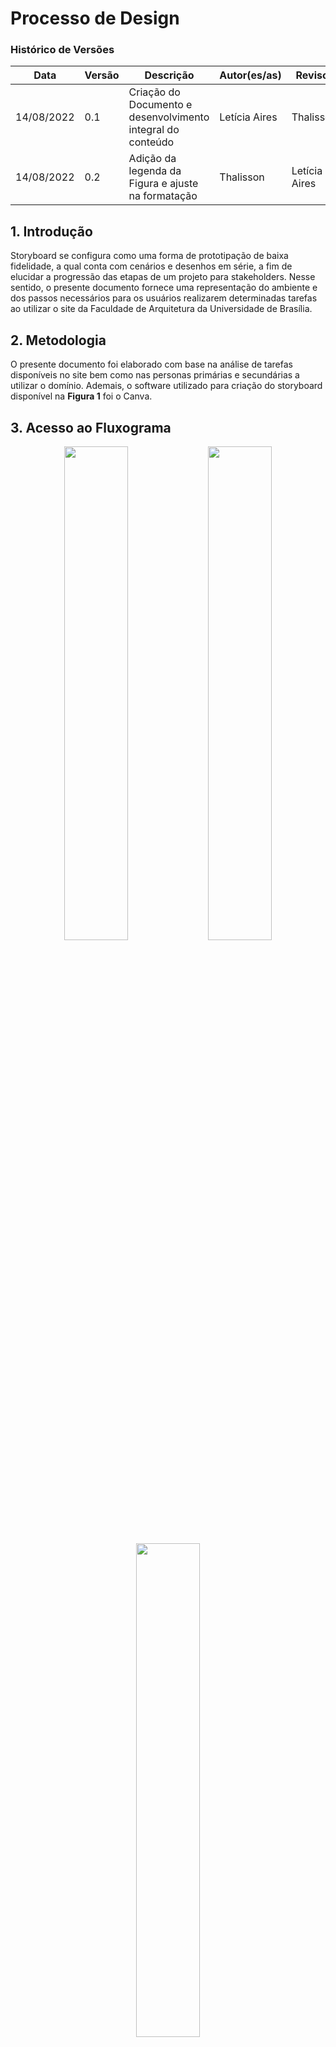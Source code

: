 # Processo de Design
### Histórico de Versões

**Data** | **Versão** | **Descrição** | **Autor(es/as)** | **Revisor** |
--- | --- | --- | --- | --- |
14/08/2022 | 0.1 | Criação do Documento e desenvolvimento integral do conteúdo | Letícia Aires | Thalisson
14/08/2022 | 0.2 | Adição da legenda da Figura e ajuste na formatação | Thalisson | Letícia Aires

## 1. Introdução

Storyboard se configura como uma forma de prototipação de baixa fidelidade, a qual conta com cenários e desenhos em série, a fim de elucidar a progressão das etapas de um projeto para stakeholders. Nesse sentido, o presente documento fornece uma representação do ambiente e dos passos necessários para os usuários realizarem determinadas tarefas ao utilizar o site da Faculdade de Arquitetura da Universidade de Brasília.

## 2. Metodologia

O presente documento foi elaborado com base na análise de tarefas disponíveis no site bem como nas personas primárias e secundárias a utilizar o domínio. Ademais, o software utilizado para criação do storyboard disponível na **Figura 1** foi o Canva.

## 3. Acesso ao Fluxograma

<center>
    <img width='45%' height='45%' src='https://user-images.githubusercontent.com/72623771/184543176-f03f8631-67e6-4e8e-8f30-45bb2eff4626.jpg'/>
    <img width='45%' height='45%' src='https://user-images.githubusercontent.com/72623771/184543188-1a354c23-e947-4b52-aaa4-da23f18bcfd9.jpg'/>
    <img width='45%' height='45%' src='https://user-images.githubusercontent.com/72623771/184543193-11369e61-6178-4550-a4c3-ddab04a53c3c.jpg'/>
    <h6>Figura 1: Storyboard - Acesso ao fluxograma. <br> Fonte: autores</h6>
</center>

## 4. Conclusão

Por meio do advento de storyboards, designers podem compreender se o sistema atende às necessidades dos usuários. E, desse modo, entender atividade e as tarefas a serem executadas e assim, possibilitar uma avaliação aprimorada da situação e uma intervenção que provoque melhores interações no sistema.

## 5. Referências

> Barbosa, S. D. J.; Silva, B. S. da; Silveira, M. S.; Gasparini, I.; Darin, T.; Barbosa, G. D. J. (2021) Interação Humano-Computador e Experiência do usuário. Autopublicação
